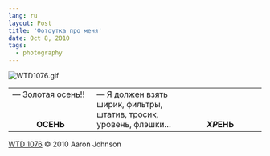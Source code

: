 ```yaml
---
lang: ru
layout: Post
title: 'Фотоутка про меня'
date: Oct 8, 2010
tags:
  - photography
---
```


![WTD1076.gif](upload://WTD1076.gif)

<table><tbody><tr>
<td width="195" valign="top">— Золотая осень!!</td>
<td width="195" valign="top" rowspan="2">— Я должен взять ширик, фильтры, штатив, тросик, уровень, флэшки…</td>
<td width="195"></td>
</tr><tr>
<td valign="bottom" align="center"><strong>ОСЕНЬ</strong></td>
<td valign="bottom" align="center"><strong><em>ХР</em>ЕНЬ</strong></td>
</tr></tbody></table>


[WTD 1076](http://www.whattheduck.net/strip/1076) © 2010 Aaron Johnson
